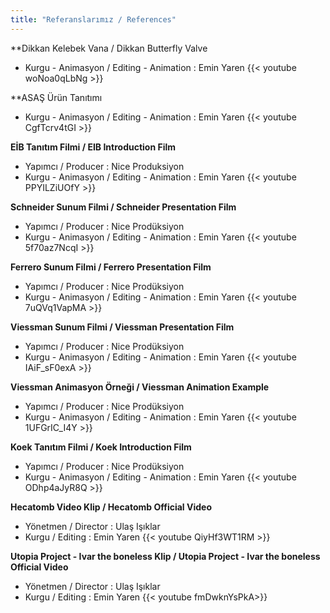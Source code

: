 ```yaml
---
title: "Referanslarımız / References"
---
```

**Dikkan Kelebek Vana / Dikkan Butterfly Valve
* Kurgu - Animasyon / Editing - Animation : Emin Yaren
{{< youtube woNoa0qLbNg >}}

**ASAŞ Ürün Tanıtımı
* Kurgu - Animasyon / Editing - Animation : Emin Yaren
{{< youtube CgfTcrv4tGI >}}

**EİB Tanıtım Filmi / EIB Introduction Film**
* Yapımcı / Producer : Nice Produksiyon
* Kurgu - Animasyon / Editing - Animation : Emin Yaren
{{< youtube PPYILZiUOfY >}}


**Schneider Sunum Filmi / Schneider Presentation Film**
* Yapımcı / Producer : Nice Prodüksiyon
* Kurgu - Animasyon / Editing - Animation : Emin Yaren
{{< youtube 5f70az7NcqI >}}



**Ferrero Sunum Filmi / Ferrero Presentation Film**
* Yapımcı / Producer : Nice Prodüksiyon
* Kurgu - Animasyon / Editing - Animation : Emin Yaren
{{< youtube 7uQVq1VapMA >}}



**Viessman Sunum Filmi / Viessman Presentation Film**
* Yapımcı / Producer : Nice Prodüksiyon
* Kurgu - Animasyon / Editing - Animation : Emin Yaren
{{< youtube IAiF_sF0exA >}}

**Viessman Animasyon Örneği / Viessman Animation Example**
* Yapımcı / Producer : Nice Prodüksiyon
* Kurgu - Animasyon / Editing - Animation : Emin Yaren
{{< youtube 1UFGrIC_I4Y >}}

**Koek Tanıtım Filmi / Koek Introduction Film**
* Yapımcı / Producer : Nice Prodüksiyon
* Kurgu - Animasyon / Editing - Animation : Emin Yaren
{{< youtube ODhp4aJyR8Q >}}


**Hecatomb Video Klip / Hecatomb Official Video**
* Yönetmen / Director : Ulaş Işıklar
* Kurgu / Editing : Emin Yaren
{{< youtube QiyHf3WT1RM >}}

**Utopia Project - Ivar the boneless Klip / Utopia Project - Ivar the boneless Official Video**
* Yönetmen / Director : Ulaş Işıklar
* Kurgu / Editing : Emin Yaren
{{< youtube fmDwknYsPkA>}}
